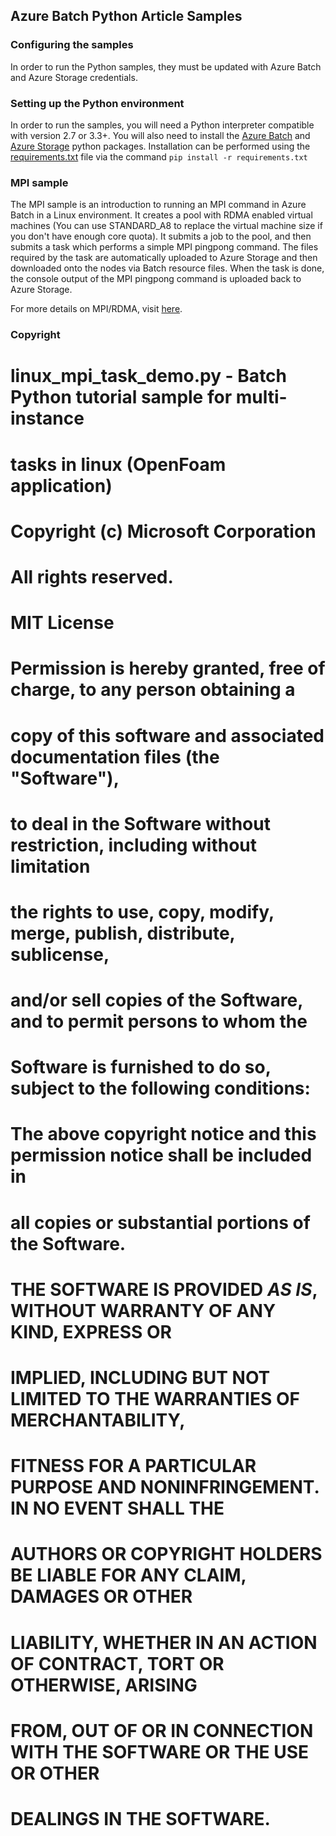 ## Azure Batch Python Article Samples

### Configuring the samples
In order to run the Python samples, they must be updated with Azure Batch
and Azure Storage credentials. 

### Setting up the Python environment
In order to run the samples, you will need a Python interpreter compatible
with version 2.7 or 3.3+. You will also need to install the
[Azure Batch](https://pypi.python.org/pypi/azure-batch) and
[Azure Storage](https://pypi.python.org/pypi/azure-storage) python packages.
Installation can be performed using the [requirements.txt](./requirements.txt)
file via the command `pip install -r requirements.txt`

### MPI sample
The MPI sample is an introduction to running an MPI command in Azure Batch in a
Linux environment. It creates a pool with RDMA enabled virtual machines (You can
use STANDARD_A8 to replace the virtual machine size if you don't have enough
core quota). It submits a job to the pool, and then submits a task which 
performs a simple MPI pingpong command. The files required by the task are
automatically uploaded to Azure Storage and then downloaded onto the nodes via
Batch resource files. When the task is done, the console output of the MPI
pingpong command is uploaded back to Azure Storage.

For more details on MPI/RDMA, visit [here](https://docs.microsoft.com/en-us/azure/virtual-machines/linux/classic/rdma-cluster).


### Copyright
# linux_mpi_task_demo.py - Batch Python tutorial sample for multi-instance
# tasks in linux (OpenFoam application)
#
# Copyright (c) Microsoft Corporation
#
# All rights reserved.
#
# MIT License
#
# Permission is hereby granted, free of charge, to any person obtaining a
# copy of this software and associated documentation files (the "Software"),
# to deal in the Software without restriction, including without limitation
# the rights to use, copy, modify, merge, publish, distribute, sublicense,
# and/or sell copies of the Software, and to permit persons to whom the
# Software is furnished to do so, subject to the following conditions:
#
# The above copyright notice and this permission notice shall be included in
# all copies or substantial portions of the Software.
#
# THE SOFTWARE IS PROVIDED *AS IS*, WITHOUT WARRANTY OF ANY KIND, EXPRESS OR
# IMPLIED, INCLUDING BUT NOT LIMITED TO THE WARRANTIES OF MERCHANTABILITY,
# FITNESS FOR A PARTICULAR PURPOSE AND NONINFRINGEMENT. IN NO EVENT SHALL THE
# AUTHORS OR COPYRIGHT HOLDERS BE LIABLE FOR ANY CLAIM, DAMAGES OR OTHER
# LIABILITY, WHETHER IN AN ACTION OF CONTRACT, TORT OR OTHERWISE, ARISING
# FROM, OUT OF OR IN CONNECTION WITH THE SOFTWARE OR THE USE OR OTHER
# DEALINGS IN THE SOFTWARE.